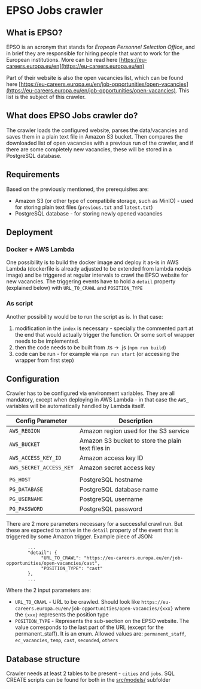 # EPSO Jobs crawler

## What is EPSO?

EPSO is an acronym that stands for *Eropean Personnel Selection Office*, and in brief they are responsible for hiring people that want to work for the European institutions. More can be read here [https://eu-careers.europa.eu/en](https://eu-careers.europa.eu/en)

Part of their website is also the open vacancies list, which can be found here [https://eu-careers.europa.eu/en/job-opportunities/open-vacancies](https://eu-careers.europa.eu/en/job-opportunities/open-vacancies). This list is the subject of this crawler.

## What does EPSO Jobs crawler do?

The crawler loads the configured website, parses the data/vacancies and saves them in a plain text file in Amazon S3 bucket. Then compares the downloaded list of open vacancies with a previous run of the crawler, and if there are some completely new vacancies, these will be stored in a PostgreSQL database.

## Requirements

Based on the previously mentioned, the prerequisites are:
* Amazon S3 (or other type of compatibile storage, such as MinIO) - used for storing plain text files (`previous.txt` and `latest.txt`)
* PostgreSQL database - for storing newly opened vacancies

## Deployment

### Docker + AWS Lambda
One possibility is to build the docker image and deploy it as-is in AWS Lambda (dockerfile is already adjusted to be extended from lambda nodejs image) and be triggered at regular intervals to crawl the EPSO website for new vacancies. The triggering events have to hold a `detail` property (explained below) with `URL_TO_CRAWL` and `POSITION_TYPE`

### As script
Another possibility would be to run the script as is. In that case:
1. modification in the `index` is necessary - specially the commented part at the end that would actually trigger the function. Or some sort of wrapper needs to be implemented.
1. then the code needs to be built from .ts -> .js (`npm run build`)
1. code can be run - for example via `npm run start` (or accessing the wrapper from first step)

## Configuration

Crawler has to be configured via environment variables. They are all mandatory, except when deploying in AWS Lambda - in that case the `AWS_` variables will be automatically handled by Lambda itself.

| Config Parameter          |  Description                                                  |
| ------------------------- | ------------------------------------------------------------- |
| `AWS_REGION`              | Amazon region used for the S3 service                         |
| `AWS_BUCKET`              | Amazon S3 bucket to store the plain text files in             |
| `AWS_ACCESS_KEY_ID`       | Amazon access key ID                                          |
| `AWS_SECRET_ACCESS_KEY`   | Amazon secret access key                                      |
|   |   |
| `PG_HOST`                 | PostgreSQL hostname                                           |
| `PG_DATABASE`             | PostgreSQL database name                                      |
| `PG_USERNAME`             | PostgreSQL username                                           |
| `PG_PASSWORD`             | PostgreSQL password                                           |

There are 2 more parameters necessary for a successful crawl run. But these are expected to arrive in the `detail` property of the event that is triggered by some Amazon trigger. Example piece of JSON:
```
        ...
        "detail": { 
             "URL_TO_CRAWL": "https://eu-careers.europa.eu/en/job-opportunities/open-vacancies/cast", 
             "POSITION_TYPE": "cast" 
        },
        ...
```

Where the 2 input parameters are:
* `URL_TO_CRAWL` - URL to be crawled. Should look like `https://eu-careers.europa.eu/en/job-opportunities/open-vacancies/{xxx}` where the `{xxx}` represents the position type
* `POSITION_TYPE` - Represents the sub-section on the EPSO website. The value corresponds to the last part of the URL (except for the permanent_staff). It is an enum. Allowed values are: `permanent_staff`, `ec_vacancies`, `temp`, `cast`, `seconded`, `others`

## Database structure

Crawler needs at least 2 tables to be present - `cities` and `jobs`. SQL CREATE scripts can be found for both in the [src/models/](src/models/) subfolder